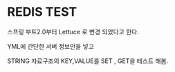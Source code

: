 # REDIS TEST

스프링 부트2.0부터 Lettuce 로 변경 되었다고 한다.

YML에 간단한 서버 정보만을 넣고 

STRING 자료구조의 KEY,VALUE를 SET , GET을 테스트 해봄.

 

